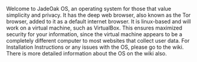 Welcome to JadeOak OS, an operating system for those that value simplicity and privacy. 
It has the deep web browser, also known as the Tor browser, added to it as a default internet browser.
It is linux-based and will work on a virtual machine, such as VirtualBox. This ensures maximized security for your information, since the virtual machine appears to be a completely different computer to most websites that collect user data. 
For Installation Instructions or any issues with the OS, please go to the wiki. There is more detailed information about the OS on the wiki also. 
